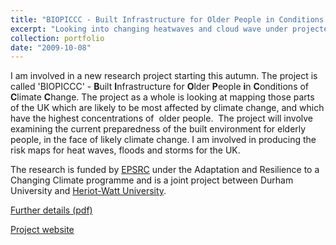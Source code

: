 ```yaml
---
title: "BIOPICCC - Built Infrastructure for Older People in Conditions of Climate Change"
excerpt: "Looking into changing heatwaves and cloud wave under projected climate change"
collection: portfolio
date: "2009-10-08"
---
```


I am involved in a new research project starting this autumn. The project is called 'BIOPICCC' - **B**uilt **I**nfrastructure for **O**lder **P**eople **i**n **C**onditions of **C**limate **C**hange. The project as a whole is looking at mapping those parts of the UK which are likely to be most affected by climate change, and which have the highest concentrations of  older people.  The project will involve examining the current preparedness of the built environment for elderly people, in the face of likely climate change. I am involved in producing the risk maps for heat waves, floods and storms for the UK.

The research is funded by [EPSRC](http://www.epsrc.ac.uk "EPSRC") under the Adaptation and Resilience to a Changing Climate programme and is a joint project between Durham University and [Heriot-Watt University](http://www.hw.ac.uk/).

[Further details (pdf)](http://www.euhpn.eu/sites/default/files/u2/BIOPICCCsummary.pdf)

[Project website](http://www.dur.ac.uk/geography/research/researchprojects/biopiccc/)
